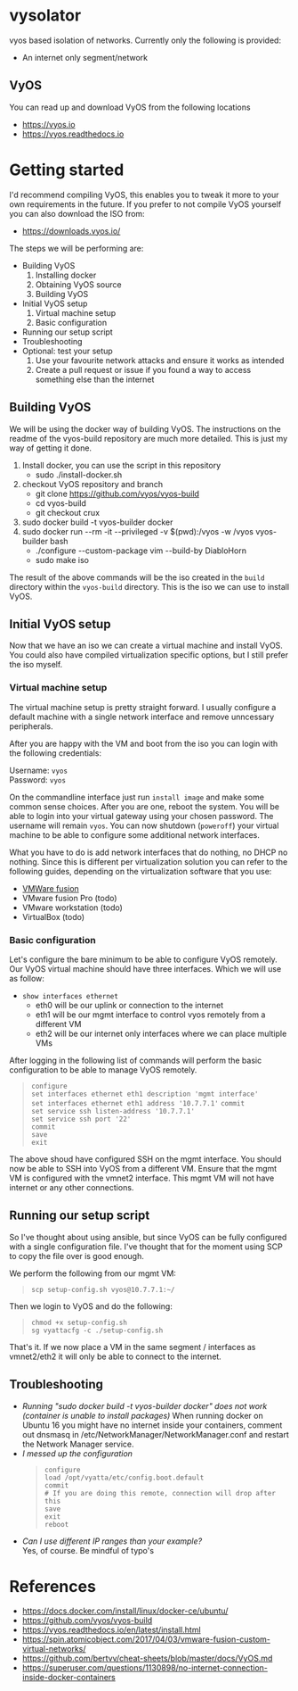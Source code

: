 # vysolator
vyos based isolation of networks. Currently only the following is provided:

* An internet only segment/network

## VyOS
You can read up and download VyOS from the following locations

* https://vyos.io
* https://vyos.readthedocs.io

# Getting started
I'd recommend compiling VyOS, this enables you to tweak it more to your own requirements in the future. If you prefer to not compile VyOS yourself you can also download the ISO from:

* https://downloads.vyos.io/


The steps we will be performing are:

* Building VyOS
    1. Installing docker
    1. Obtaining VyOS source
    1. Building VyOS
* Initial VyOS setup
    1. Virtual machine setup
    1. Basic configuration
* Running our setup script
* Troubleshooting
* Optional: test your setup
    1. Use your favourite network attacks and ensure it works as intended
    1. Create a pull request or issue if you found a way to access something else than the internet

## Building VyOS
We will be using the docker way of building VyOS. The instructions on the readme of the vyos-build repository are much more detailed. This is just my way of getting it done.

1. Install docker, you can use the script in this repository
    * sudo ./install-docker.sh
1. checkout VyOS repository and branch
    * git clone https://github.com/vyos/vyos-build
    * cd vyos-build
    * git checkout crux
1. sudo docker build -t vyos-builder docker
1. sudo docker run --rm -it --privileged -v $(pwd):/vyos -w /vyos vyos-builder bash
    * ./configure --custom-package vim --build-by DiabloHorn
    * sudo make iso

The result of the above commands will be the iso created in the ```build``` directory within the ```vyos-build``` directory. This is the iso we can use to install VyOS.

## Initial VyOS setup
Now that we have an iso we can create a virtual machine and install VyOS. You could also have compiled virtualization specific options, but I still prefer the iso myself.

### **Virtual machine setup**
The virtual machine setup is pretty straight forward. I usually configure a default machine with a single network interface and remove unncessary peripherals.

After you are happy with the VM and boot from the iso you can login with the following credentials:

Username: ```vyos```  
Password: ```vyos```

On the commandline interface just run ```install image``` and make some common sense choices. After you are one, reboot the system. You will be able to login into your virtual gateway using your chosen password. The username will remain ```vyos```. You can now shutdown (```poweroff```) your virtual machine to be able to configure some additional network interfaces.

What you have to do is add network interfaces that do nothing, no DHCP no nothing. Since this is different per virtualization solution you can refer to the following guides, depending on the virtualization software that you use:

* [VMWare fusion](vmware-fusion_howto-add-interfaces.md)
* VMware fusion Pro (todo)
* VMware workstation (todo)
* VirtualBox (todo)

### **Basic configuration**
Let's configure the bare minimum to be able to configure VyOS remotely. Our VyOS virtual machine should have three interfaces. Which we will use as follow:

* ```show interfaces ethernet```
    * eth0 will be our uplink or connection to the internet
    * eth1 will be our mgmt interface to control vyos remotely from a different VM
    * eth2 will be our internet only interfaces where we can place multiple VMs

After logging in the following list of commands will perform the basic configuration to be able to manage VyOS remotely.

> ```configure```  
> ```set interfaces ethernet eth1 description 'mgmt interface'```  
> ```set interfaces ethernet eth1 address '10.7.7.1'```
> ```commit```  
> ```set service ssh listen-address '10.7.7.1'```  
> ```set service ssh port '22'```  
> ```commit```  
> ```save```  
> ```exit```

The above shoud have configured SSH on the mgmt interface. You should now be able to SSH into VyOS from a different VM. Ensure that the mgmt VM is configured with the vmnet2 interface. This mgmt VM will not have internet or any other connections.

## Running our setup script
So I've thought about using ansible, but since VyOS can be fully configured with a single configuration file. I've thought that for the moment using SCP to copy the file over is good enough.

We perform the following from our mgmt VM:  
> ```scp setup-config.sh vyos@10.7.7.1:~/```

Then we login to VyOS and do the following:  
> ```chmod +x setup-config.sh```  
>```sg vyattacfg -c ./setup-config.sh```

That's it. If we now place a VM in the same segment / interfaces as vmnet2/eth2 it will only be able to connect to the internet.

## Troubleshooting
* *Running "sudo docker build -t vyos-builder docker" does not work (container is unable to install packages)*
When running docker on Ubuntu 16 you might have no internet inside your containers, comment out dnsmasq in /etc/NetworkManager/NetworkManager.conf and restart the Network Manager service. 
* *I messed up the configuration*
    > ```configure```  
    > ```load /opt/vyatta/etc/config.boot.default```  
    > ```commit```  
    > ```# If you are doing this remote, connection will drop after this```  
    > ```save```  
    > ```exit```  
    > ```reboot```
* *Can I use different IP ranges than your example?*  
Yes, of course. Be mindful of typo's
 
# References
* https://docs.docker.com/install/linux/docker-ce/ubuntu/
* https://github.com/vyos/vyos-build
* https://vyos.readthedocs.io/en/latest/install.html
* https://spin.atomicobject.com/2017/04/03/vmware-fusion-custom-virtual-networks/
* https://github.com/bertvv/cheat-sheets/blob/master/docs/VyOS.md
* https://superuser.com/questions/1130898/no-internet-connection-inside-docker-containers




